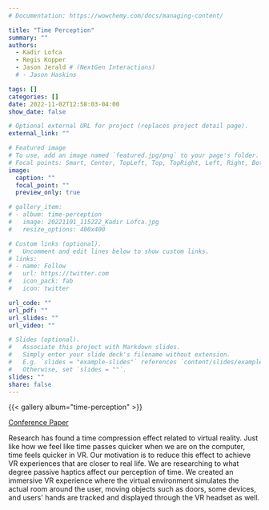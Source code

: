 ```yaml
---
# Documentation: https://wowchemy.com/docs/managing-content/

title: "Time Perception"
summary: ""
authors: 
  - Kadir Lofca
  - Regis Kopper 
  - Jason Jerald # (NextGen Interactions)
  # - Jason Haskins

tags: []
categories: []
date: 2022-11-02T12:58:03-04:00
show_date: false

# Optional external URL for project (replaces project detail page).
external_link: ""

# Featured image
# To use, add an image named `featured.jpg/png` to your page's folder.
# Focal points: Smart, Center, TopLeft, Top, TopRight, Left, Right, BottomLeft, Bottom, BottomRight.
image:
  caption: ""
  focal_point: ""
  preview_only: true

# gallery_item:
# - album: time-perception
#   image: 20221101_115222_Kadir Lofca.jpg
#   resize_options: 400x400

# Custom links (optional).
#   Uncomment and edit lines below to show custom links.
# links:
# - name: Follow
#   url: https://twitter.com
#   icon_pack: fab
#   icon: twitter

url_code: ""
url_pdf: ""
url_slides: ""
url_video: ""

# Slides (optional).
#   Associate this project with Markdown slides.
#   Simply enter your slide deck's filename without extension.
#   E.g. `slides = "example-slides"` references `content/slides/example-slides.md`.
#   Otherwise, set `slides = ""`.
slides: ""
share: false
---
```

{{< gallery album="time-perception" >}}

[Conference Paper](https://www.researchgate.net/publication/360089920_Studying_the_Effect_of_Physical_Realism_on_Time_Perception_in_a_HAZMAT_VR_Simulation)

Research has found a time compression effect related to virtual reality. Just like how we feel like time passes quicker when we are on the computer, time feels quicker in VR. Our motivation is to reduce this effect to achieve VR experiences that are closer to real life. We are researching to what degree passive haptics affect our perception of time. We created an immersive VR experience where the virtual environment simulates the actual room around the user, moving objects such as doors, some devices, and users' hands are tracked and displayed through the VR headset as well. 

